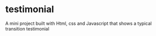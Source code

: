# testimonial
A mini project built with Html, css and Javascript that shows a typical transition testimonial

